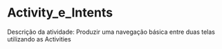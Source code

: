 # Activity_e_Intents

Descrição da atividade: Produzir uma navegação básica entre duas telas utilizando as Activities
